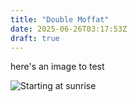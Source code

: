 ```yaml
---
title: "Double Moffat"
date: 2025-06-26T03:17:53Z
draft: true
---
```


here's an image to test

![Starting at sunrise](/images/double-moffat/1_start_sunrise.png)
